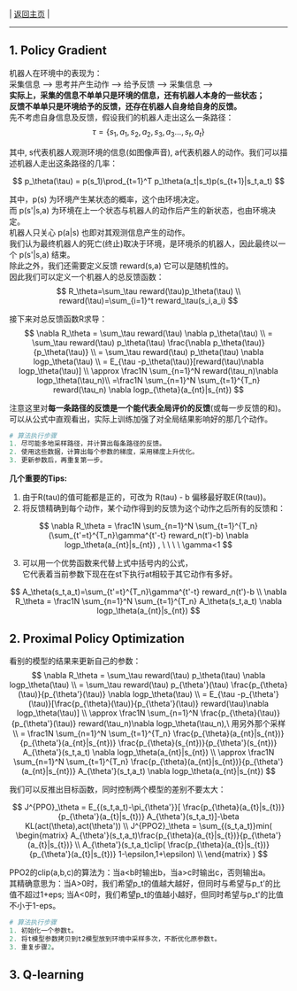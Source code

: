 | [返回主页](index.html) |

---



## 1. Policy Gradient

机器人在环境中的表现为：<br>
采集信息 --> 思考并产生动作 --> 给予反馈 --> 采集信息 --> <br>
**实际上，采集的信息不单单只是环境的信息，还有机器人本身的一些状态；**<br>
**反馈不单单只是环境给予的反馈，还存在机器人自身给自身的反馈。** <br>
先不考虑自身信息及反馈，假设我们的机器人走出这么一条路径：
$$
\tau = 
\{s_1,a_1,s_2,a_2,s_3,a_3...,s_t,a_t\}
$$

其中, s代表机器人观测环境的信息(如图像声音), a代表机器人的动作。我们可以描述机器人走出这条路径的几率：<br>

$$
p_\theta(\tau) = p(s_1)\prod_{t=1}^T
p_\theta(a_t|s_t)p(s_{t+1}|s_t,a_t)
$$

其中，p(s) 为环境产生某状态的概率，这个由环境决定。<br>
而 p(s'|s,a) 为环境在上一个状态与机器人的动作后产生的新状态，也由环境决定。<br>
机器人只关心 p(a|s) 也即对其观测信息产生的动作。 <br>
我们认为最终机器人的死亡(终止)取决于环境，是环境杀的机器人，因此最终以一个 p(s'|s,a) 结束。 <br>
除此之外，我们还需要定义反馈 reward(s,a) 它可以是随机性的。<br>
因此我们可以定义一个机器人的总反馈函数： <br>
$$
R_\theta=\sum_\tau reward(\tau)p_\theta(\tau) \\
reward(\tau)=\sum_{i=1}^t reward_\tau(s_i,a_i)
$$

接下来对总反馈函数R求导： <br>
$$
\nabla R_\theta = \sum_\tau reward(\tau)
\nabla p_\theta(\tau) \\
= \sum_\tau reward(\tau)
p_\theta(\tau) \frac{\nabla p_\theta(\tau)}
{p_\theta(\tau)} \\
= \sum_\tau reward(\tau) p_\theta(\tau)
\nabla logp_\theta(\tau) \\
= E_{\tau -p_\theta(\tau)}[reward(\tau)\nabla logp_\theta(\tau)] \\
\approx \frac1N \sum_{n=1}^N
reward(\tau_n)\nabla logp_\theta(\tau_n)\\
=\frac1N \sum_{n=1}^N \sum_{t=1}^{T_n} 
reward(\tau_n) \nabla logp_{\theta}(a_{nt}|s_{nt})
$$

注意这里对**每一条路径的反馈是一个能代表全局评价的反馈**(或每一步反馈的和)。 <br>
可以从公式中直观看出，实际上训练加强了对全局结果影响好的那几个动作。

```python
# 算法执行步骤
1. 尽可能多地采样路径，并计算出每条路径的反馈。
2. 使用这些数据，计算出每个参数的梯度，采用梯度上升优化。
3. 更新参数后，再重复第一步。
```

**几个重要的Tips:**
1. 由于R(tau)的值可能都是正的，可改为 R(tau) - b 偏移最好取E(R(tau))。
2. 将反馈精确到每个动作，某个动作得到的反馈为这个动作之后所有的反馈和：

$$
\nabla R_\theta = \frac1N \sum_{n=1}^N \sum_{t=1}^{T_n}
(\sum_{t'=t}^{T_n}\gamma^{t'-t}
reward_n(t')-b) \nabla logp_\theta(a_{nt}|s_{nt})
, \ \ \ \ \gamma<1
$$

3. 可以用一个优势函数来代替上式中括号内的公式，<br>
   它代表着当前参数下现在在st下执行at相较于其它动作有多好。

$$
A_\theta(s_t,a_t)=\sum_{t'=t}^{T_n}\gamma^{t'-t}
reward_n(t')-b \\
\nabla R_\theta = \frac1N \sum_{n=1}^N \sum_{t=1}^{T_n}
A_\theta(s_t,a_t)
\nabla logp_\theta(a_{nt}|s_{nt})
$$




## 2. Proximal Policy Optimization

看别的模型的结果来更新自己的参数：
$$
\nabla R_\theta = \sum_\tau reward(\tau) p_\theta(\tau)
\nabla logp_\theta(\tau) \\
= \sum_\tau reward(\tau) p_{\theta'}(\tau) \frac{p_{\theta}(\tau)}{p_{\theta'}(\tau)}
\nabla logp_\theta(\tau) \\
= E_{\tau -p_{\theta'}(\tau)}[\frac{p_{\theta}(\tau)}{p_{\theta'}(\tau)}
reward(\tau)\nabla logp_\theta(\tau)] \\
\approx \frac1N \sum_{n=1}^N
\frac{p_{\theta}(\tau)}{p_{\theta'}(\tau)}
reward(\tau_n)\nabla logp_\theta(\tau_n),\ 用另外那个采样\\
= \frac1N \sum_{n=1}^N \sum_{t=1}^{T_n}
\frac{p_{\theta}(a_{nt}|s_{nt})}{p_{\theta'}(a_{nt}|s_{nt})}
\frac{p_{\theta}(s_{nt})}{p_{\theta'}(s_{nt})}
A_{\theta'}(s_t,a_t)
\nabla logp_\theta(a_{nt}|s_{nt}) \\
\approx
\frac1N \sum_{n=1}^N \sum_{t=1}^{T_n}
\frac{p_{\theta}(a_{nt}|s_{nt})}{p_{\theta'}(a_{nt}|s_{nt})}
A_{\theta'}(s_t,a_t)
\nabla logp_\theta(a_{nt}|s_{nt})
$$

我们可以反推出目标函数，同时控制两个模型的差别不要太大：

$$
J^{PPO}_\theta = E_{(s_t,a_t)-\pi_{\theta'}}[
    \frac{p_{\theta}(a_{t}|s_{t})}{p_{\theta'}(a_{t}|s_{t})}
A_{\theta'}(s_t,a_t)]-\beta KL(act(\theta),act(\theta')) \\
J^{PPO2}_\theta = \sum_{(s_t,a_t)}min(
\begin{matrix}
   A_{\theta'}(s_t,a_t)\frac{p_{\theta}(a_{t}|s_{t})}{p_{\theta'}(a_{t}|s_{t})} \\
   A_{\theta'}(s_t,a_t)clip(
\frac{p_{\theta}(a_{t}|s_{t})}{p_{\theta'}(a_{t}|s_{t})}
1-\epsilon,1+\epsilon) \\
\end{matrix}
)
$$

PPO2的clip(a,b,c)的算法为：当a<b时输出b，当a>c时输出c，否则输出a。<br>
其精确意思为：当A>0时，我们希望p_t的值越大越好，但同时与希望与p_t'的比值不超过1+eps;  当A<0时，我们希望p_t的值越小越好，但同时希望与p_t'的比值不小于1-eps。

```python
# 算法执行步骤
1. 初始化一个参数t。
2. 将t模型参数拷贝到t2模型放到环境中采样多次，不断优化原参数t。
3. 重复步骤2。
```



## 3. Q-learning




